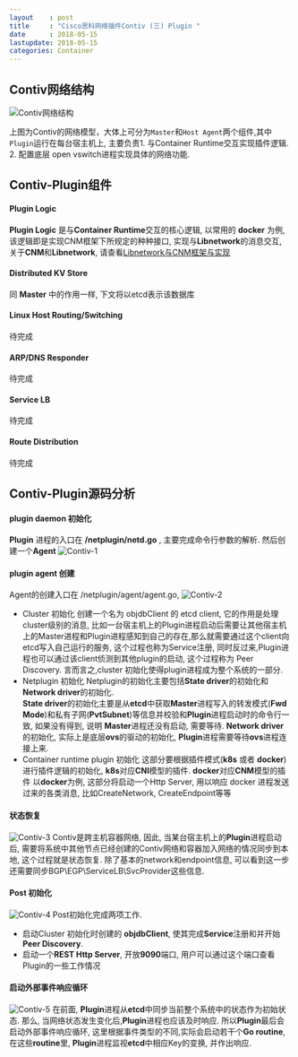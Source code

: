 ```yaml
---
layout    : post
title     : "Cisco思科网络插件Contiv (三) Plugin "
date      : 2018-05-15
lastupdate: 2018-05-15
categories: Container
---
```

## Contiv网络结构

![Contiv网络结构](https://s2.ax1x.com/2019/06/12/VRZWvV.png)

上图为Contiv的网络模型，大体上可分为`Master`和`Host Agent`两个组件,其中`Plugin`运行在每台宿主机上,  主要负责1. 与Container Runtime交互实现插件逻辑. 2. 配置底层 open vswitch进程实现具体的网络功能.

## Contiv-Plugin组件
#### Plugin Logic
**Plugin Logic** 是与**Container Runtime**交互的核心逻辑, 以常用的 **docker** 为例,  该逻辑即是实现CNM框架下所规定的种种接口, 实现与**Libnetwork**的消息交互, 关于**CNM**和**Libnetwork**, 请查看[Libnetwork与CNM框架与实现](https://blog.csdn.net/chenmo187J3X1/article/details/81984086)

#### Distributed KV Store
同 **Master** 中的作用一样, 下文将以etcd表示该数据库

#### Linux Host Routing/Switching
待完成
#### ARP/DNS Responder
待完成
#### Service LB
待完成
#### Route Distribution 
待完成

## Contiv-Plugin源码分析
#### plugin daemon 初始化
**Plugin** 进程的入口在 **/netplugin/netd.go** ,  主要完成命令行参数的解析. 然后创建一个**Agent** 
![Contiv-1](https://s2.ax1x.com/2019/06/12/VRZRg0.png)

#### plugin agent 创建
Agent的创建入口在 /netplugin/agent/agent.go, 
![Contiv-2](https://s2.ax1x.com/2019/06/12/VRZ23q.pngcontiv-2.png)
 - Cluster 初始化
    创建一个名为 objdbClient 的 etcd client,  它的作用是处理cluster级别的消息, 比如一台宿主机上的Plugin进程启动后需要让其他宿主机上的Master进程和Plugin进程感知到自己的存在,那么就需要通过这个client向etcd写入自己运行的服务, 这个过程也称为Service注册, 同时反过来,Plugin进程也可以通过该client侦测到其他plugin的启动, 这个过程称为 Peer Discovery. 言而言之,cluster 初始化使得plugin进程成为整个系统的一部分.
 - Netplugin 初始化
    Netplugin的初始化主要包括**State driver**的初始化和**Network driver**的初始化.  
    **State driver**的初始化主要是从**etcd**中获取**Master**进程写入的转发模式(**Fwd Mode**)和私有子网(**PvtSubnet**)等信息并校验和**Plugin**进程启动时的命令行一致, 如果没有得到, 说明   **Master**进程还没有启动, 需要等待.
   **Network driver**的初始化, 实际上是底层**ovs**的驱动的初始化, **Plugin**进程需要等待**ovs**进程连接上来.
 -  Container runtime plugin 初始化
   这部分要根据插件模式(**k8s** 或者 **docker**) 进行插件逻辑的初始化,  **k8s**对应**CNI**模型的插件. **docker**对应**CNM**模型的插件
    以**docker**为例, 这部分将启动一个Http Server, 用以响应 docker 进程发送过来的各类消息, 比如CreateNetwork,  CreateEndpoint等等

#### 状态恢复
![Contiv-3](https://s2.ax1x.com/2019/06/12/VRZhuT.png)
Contiv是跨主机容器网络,  因此, 当某台宿主机上的**Plugin**进程启动后, 需要将系统中其他节点已经创建的Contiv网络和容器加入网络的情况同步到本地, 这个过程就是状态恢复. 除了基本的network和endpoint信息, 可以看到这一步还需要同步BGP\EGP\ServiceLB\SvcProvider这些信息.

#### Post 初始化
![Contiv-4](https://s2.ax1x.com/2019/06/12/VRZgCn.png)
Post初始化完成两项工作. 
 - 启动Cluster 初始化时创建的 **objdbClient**, 使其完成**Service**注册和并开始**Peer Discovery**. 
 - 启动一个**REST Http Server**, 开放**9090**端口, 用户可以通过这个端口查看Plugin的一些工作情况

#### 启动外部事件响应循环
![Contiv-5](https://s2.ax1x.com/2019/06/12/VRZ64s.png)
在前面, **Plugin**进程从**etcd**中同步当前整个系统中的状态作为初始状态. 那么, 当网络状态发生变化后,**Plugin**进程也应该及时响应. 所以**Plugin**最后会启动外部事件响应循环, 这里根据事件类型的不同,实际会启动若干个**Go routine**, 在这些**routine**里, **Plugin**进程监视**etcd**中相应Key的变换, 并作出响应.






